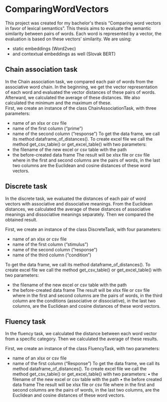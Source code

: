 # ComparingWordVectors
This project was created for my bachelor's thesis “Comparing word vectors in favor of lexical semantics”.
This thesis aims to evaluate the semantic similarity between pairs of words. Each word is represented by a vector, the evaluation is based on these vectors’ similarity.
We are using:
* static embeddings (Word2vec)
* and contextual embeddings as well (Slovak BERT)

## Chain association task
In the Chain association task, we compared each pair of words from the associative word chain. In the beginning, we get the vector representation of each word and evaluated the vector distances of these pairs of words. Afterward, we calculated the average of these distances. We also calculated the minimum and the maximum of these.</br>
First, we create an instance of the class ChainAssociationTask, with three parameters:
*	name of an xlsx or csv file
*	name of the first column (“prime”)
*	name of the second column (“response”)
To get the data frame, we call its method dataframe_of_distances().
To create excel file we call the method get_csv_table() or get_excel_table() with two parameters:
*	the filename of the new excel or csv table with the path
*	the before-created data frame
The result will be xlsx file or csv file where in the first and second columns are the pairs of words, in the last two columns are the Euclidean and cosine distances of these word vectors.

## Discrete task
In the discrete task, we evaluated the distances of each pair of word vectors with associative and dissociative meanings. From the Euclidean distances, we calculated the average of these distances of associative meanings and dissociative meanings separately. Then we compared the obtained result.</br>

First, we create an instance of the class DiscreteTask, with four parameters:
*	name of an xlsx or csv file
*	name of the first column (“stimulus”)
*	name of the second column (“response”)
*	name of the third column (“condition”)

To get the data frame, we call its method dataframe_of_distances().
To create excel file we call the method get_csv_table() or get_excel_table() with two parameters:
*	the filename of the new excel or csv table with the path
*	the before-created data frame
The result will be xlsx file or csv file where in the first and second columns are the pairs of words, in the third column are the conditions (associative or dissociative), in the last two columns, are the Euclidean and cosine distances of these word vectors.

## Fluency task
In the fluency task, we calculated the distance between each word vector from a specific category. Then we calculated the average of these results.</br>

First, we create an instance of the class FluencyTask, with two parameters:
*	name of an xlsx or csv file
*	name of the first column (“Response”)
To get the data frame, we call its method dataframe_of_distances().
To create excel file we call the method get_csv_table() or get_excel_table() with two parameters:
•	the filename of the new excel or csv table with the path
•	the before created data frame
The result will be xlsx file or csv file where in the first and second columns are the pairs of words, in the last two columns, are the Euclidean and cosine distances of these word vectors.

